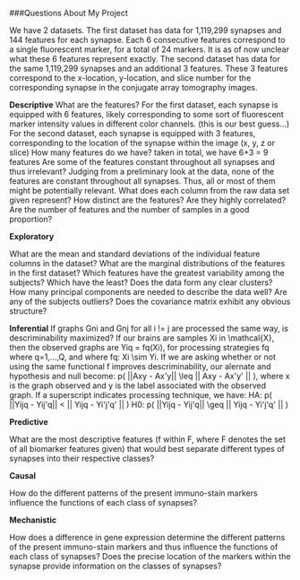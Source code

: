 
###Questions About My Project

We have 2 datasets. The first dataset has data for 1,119,299 synapses and 144 features for each synapse. Each 6 consecutive features correspond to a single fluorescent marker, for a total of 24 markers. It is as of now unclear what these 6 features represent exactly. The second dataset has data for the same 1,119,299 synapses and an additional 3 features. These 3 features correspond to the x-location, y-location, and slice number for the corresponding synapse in the conjugate array tomography images.


**Descriptive**
What are the features?
For the first dataset, each synapse is equipped with 6 features, likely corresponding to some sort of fluorescent marker intensity values in different color channels. (this is our best guess...)
For the second dataset, each synapse is equipped with 3 features, corresponding to the location of the synapse within the image (x, y, z or slice)
How many features do we have?
taken in total, we have 6+3 = 9 features
Are some of the features constant throughout all synapses and thus irrelevant?
Judging from a preliminary look at the data, none of the features are constant throughout all synapses. Thus, all or most of them might be potentially relevant. 
What does each column from the raw data set given represent?
How distinct are the features? Are they highly correlated?
Are the number of features and the number of samples in a good proportion?


**Exploratory** 

What are the mean and standard deviations of the individual feature columns in the dataset?
What are the marginal distributions of the features in the first dataset?
Which features have the greatest variability among the subjects? Which have the least?
Does the data form any clear clusters?
How many principal components are needed to describe the data well?
Are any of the subjects outliers?
Does the covariance matrix exhibit any obvious structure?


**Inferential** 
If graphs Gni and Gnj for all i != j are processed the same way, is descriminability maximized?
If our brains are samples Xi in \mathcal{X}, then the observed graphs are Yiq = fq(Xi), for processing strategies fq where q=1,...,Q, and where fq: Xi \sim Yi. If we are asking whether or not using the same functional f improves descriminability, our alernate and hypothesis and null become:
p( ||Axy - Ax'y|| \leq || Axy - Ax'y' || ), where x is the graph observed and y is the label associated with the observed graph. If a superscript indicates processing technique, we have:
HA: p( ||Yijq - Yij'q|| < || Yijq - Yi'j'q' || ) 
H0: p( ||Yijq - Yij'q|| \geq || Yijq - Yi'j'q' || )


**Predictive**

What are the most descriptive features (f within F, where F denotes the set of all biomarker features given) that would best separate different types of synapses into their respective classes?  

**Causal** 

How do the different patterns of the present immuno-stain markers influence the functions of each class of synapses? 

**Mechanistic** 

How does a difference in gene expression determine the different patterns of the present immuno-stain markers and thus influence the functions of each class of synapses?
Does the precise location of the markers within the synapse provide information on the classes of synapses?

